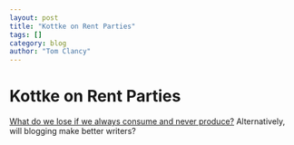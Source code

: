 ```yaml
---
layout: post
title: "Kottke on Rent Parties"
tags: []
category: blog
author: "Tom Clancy"
---
```


# Kottke on Rent Parties

<a href="http://www.kottke.org/08/02/harlem-rent-parties-and-fats-waller" target="_blank">What do we lose if we always consume and never produce?</a> Alternatively, will blogging make better writers?
